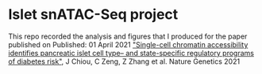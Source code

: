 # Islet snATAC-Seq project 

This repo recorded the analysis and figures that I produced for the paper published on Published: 01 April 2021
["Single-cell chromatin accessibility identifies pancreatic islet cell type– and state-specific regulatory programs of diabetes risk"](https://www.nature.com/articles/s41588-021-00823-0), J Chiou, C Zeng, Z Zhang et al. Nature Genetics 2021

